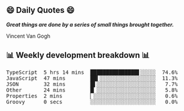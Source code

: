 ## 😄 Daily Quotes 😄

_**Great things are done by a series of small things brought together.**_

Vincent Van Gogh



## 📊 Weekly development breakdown 📊

<pre>TypeScript  5 hrs 14 mins  ███████████████▋░░░░░  74.6%
JavaScript  47 mins        ██▍░░░░░░░░░░░░░░░░░░  11.3%
JSON        32 mins        █▌░░░░░░░░░░░░░░░░░░░   7.7%
Other       24 mins        █▏░░░░░░░░░░░░░░░░░░░   5.8%
Properties  2 mins         ▏░░░░░░░░░░░░░░░░░░░░   0.6%
Groovy      0 secs         ░░░░░░░░░░░░░░░░░░░░░   0.0%</pre>